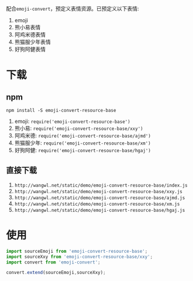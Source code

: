 配合`emoji-convert`，预定义表情资源。已预定义以下表情:

1. emoji
2. 熊小易表情
3. 阿鸡米德表情
4. 熊猫服少年表情
5. 好狗阿健表情

# 下载

## npm

`npm install -S emoji-convert-resource-base`

1. emoji: `require('emoji-convert-resource-base')`
2. 熊小易: `require('emoji-convert-resource-base/xxy')`
3. 阿鸡米德: `require('emoji-convert-resource-base/ajmd')`
4. 熊猫服少年: `require('emoji-convert-resource-base/xm')`
5. 好狗阿健: `require('emoji-convert-resource-base/hgaj')`

## 直接下载

1. `http://wangwl.net/static/demo/emoji-convert-resource-base/index.js`
2. `http://wangwl.net/static/demo/emoji-convert-resource-base/xxy.js`
3. `http://wangwl.net/static/demo/emoji-convert-resource-base/ajmd.js`
4. `http://wangwl.net/static/demo/emoji-convert-resource-base/xm.js`
5. `http://wangwl.net/static/demo/emoji-convert-resource-base/hgaj.js`


# 使用

```javascript
import sourceEmoji from 'emoji-convert-resource-base';
import sourceXxy from 'emoji-convert-resource-base/xxy';
import convert from 'emoji-convert';

convert.extend(sourceEmoji,sourceXxy);

```
